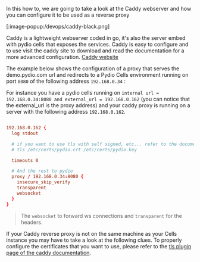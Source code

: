 In this how to, we are going to take a look at the Caddy webserver and how you can configure it to be used as a reverse proxy






[:image-popup:/devops/caddy-black.png]

Caddy is a lightweight webserver coded in go, it's also the server embed with pydio cells that exposes the services.
Caddy is easy to configure and to use visit the caddy site to download and read the documentation for a more advanced configuration.
[Caddy website](https://caddyserver.com)

The example below shows the configuration of a proxy that serves the demo.pydio.com url and redirects to a Pydio Cells environment running on port `8080` of the following address `192.168.0.34` :

For instance you have a pydio cells running on `internal url = 192.168.0.34:8080 and external_url = 192.168.0.162` (you can notice that the external_url is the proxy address) and your caddy proxy is running on a server with the following address
`192.168.0.162`.

```conf

192.168.0.162 {
  log stdout

  # if you want to use tls with self signed, etc... refer to the documentation for more details
  # tls /etc/certs/pydio.crt /etc/certs/pydio.key

  timeouts 0

  # And the rest to pydio
  proxy / 192.168.0.34:8080 {
    insecure_skip_verify
    transparent
    websocket
  }
}
```

> The `websocket` to forward ws connections and `transparent` for the headers.

If your Caddy reverse proxy is not on the same machine as your Cells instance you may have to take a look at the following clues.
To properly configure the certificates that you want to use, please refer to the [tls plugin page of the caddy documentation](https://caddyserver.com/docs/tls).